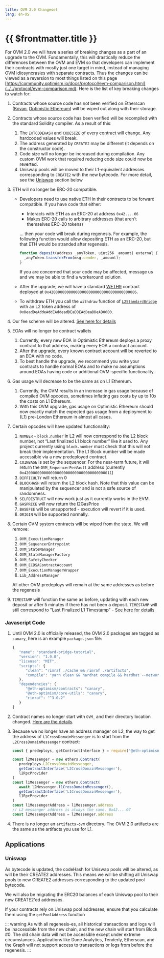 ```yaml
---
title: OVM 2.0 Changeset
lang: en-US
---
```


# {{ $frontmatter.title }}

For OVM 2.0 we will have a series of breaking changes as a part of an upgrade to the OVM. Fundamentally, this will drastically reduce the differences between the OVM and EVM so that developers can implement their contracts with mostly just one target in mind, instead of managing OVM idiosyncrasies with separate contracts. Thus the changes can be viewed as a reversion to most things listed on this page [https://community.optimism.io/docs/protocol/evm-comparison.html](../../protocol/evm-comparison.md). Here is the list of key breaking changes to watch for:

1. Contracts whose source code has not been verified on Etherscan 
   ([Kovan](https://kovan-optimistic.etherscan.io/verifyContract),
   [Optimistic Ethereum](https://optimistic.etherscan.io/verifyContract))
   will be wiped out along with their storage.

1. Contracts whose source code has been verified will be recompiled 
   with the standard Solidity compiler. As a result of this:
   1. The `EXTCODEHASH` and `CODESIZE` of every contract will change.
      Any hardcoded values will break.
   1. The address generated by `CREATE2` may be different (it depends on
      the constructor code).
   1. Code size will no longer be increased during compilation. Any 
      custom OVM work that required reducing code size could now 
      be reverted.
   1. Uniswap pools will be moved to their L1-equivalent 
      addresses corresponding to `CREATE2` with the new bytecode. For more detail, see the [Uniswap](#uniswap) section below

1. ETH will no longer be ERC-20 compatible.
   - Developers need to use native ETH in their contracts to be forward compatible.
      If you have code that either:

      - Interacts with ETH as an ERC-20 at address `0x42....06`
      - Makes ERC-20 calls to arbitrary addresses (that aren't themselves ERC-20 tokens)

      ... then your code will break during regenesis. For example, the following function would allow depositing ETH as an ERC-20, but that ETH would be stranded after regenesis. 

      ```js
      function deposit(address _anyToken, uint256 _amount) external {
      	_anyToken.transferFrom(msg.sender, _amount);
      }
      ```  
     
      If you are concerned that your code may be affected, message us and we may be able to find a workaround solution.

   - After the upgrade, we will have a standard 
      [WETH9](https://blog.0xproject.com/canonical-weth-a9aa7d0279dd) 
      contract deployed at `0x4200000000000000000000000000000000000006`.
   - To withdraw ETH you call the `withdraw` function of
      [`L2StandardBridge`](../../protocol/protocol-2.0.md)
      with an L2 token address of
      `0xDeadDeAddeAddEAddeadDEaDDEAdDeaDDeAD0000`.

1. Our fee scheme will be altered. 
   [See here for details](new-fees.md)

1. EOAs will no longer be contract wallets
    1. Currently, every new EOA in Optimistic Ethereum deploys a proxy
       contract to that address, making every EOA a contract account.
    1. After the upgrade, every known contract account will be reverted 
       to an EOA with no code.
    1.  To best handle the upgrade, we recommend you write your contracts 
        to handle normal EOAs and to make no assumptions around EOAs
        having code or additional OVM-specific functionality.

1. Gas usage will decrease to be the same as on L1 Ethereum.
   1. Currently, the OVM results in an increase in gas usage because of compiled OVM opcodes, sometimes inflating gas costs by up to 10x the costs on L1 Ethereum.
   1. With this OVM upgrade, gas usage on Optimistic Ethereum should now exactly match the expected gas usage from a deployment to (L1) pre-London Ethereum in almost all cases.

1. Certain opcodes will have updated functionality:
    1. `NUMBER` - `block.number` in L2 will now correspond to the L2 
       block number, not “Last finalized L1 block number” like it used to. Any project currently using `block.number` must check that this will not break their implementation. The L1 Block number will be made accessible via a new predeployed contract.
    1. `COINBASE` is set by the sequencer. For the near-term future, 
       it will return the `OVM_SequencerFeeVault` address (currently `0x4200000000000000000000000000000000000011`)
    1. `DIFFICULTY` will return 0
    1. `BLOCKHASH` will return the L2 block hash. Note that this value 
       can be manipulated by the sequencer and is not a safe source of randomness.
    1. `SELFDESTRUCT` will now work just as it currently works in the EVM.
    1. `GASPRICE` will now return the l2GasPrice
    1. `BASEFEE` will be unsupported - execution will revert if it is 
       used.
    1. `ORIGIN` will be supported normally.
1. Certain OVM system contracts will be wiped from the state. We will remove:
    1.  `OVM_ExecutionManager`
    1.  `OVM_SequencerEntrypoint`
    1. `OVM_StateManager`
    1. `OVM_StateManagerFactory`
    1. `OVM_SafetyChecker`
    1. `OVM_ECDSAContractAccount`
    1. `OVM_ExecutionManagerWrapper`
    1. `Lib_AddressManager`
    
    All other OVM predeploys will remain at the same addresses as before the regenesis
1. `TIMESTAMP` will function the same as before, updating with each new deposit or after 5 minutes if there has not been a deposit. `TIMESTAMP` will still correspond to "Last Finalized L1 Timestamp" - [See here for details](block-time.md)


### Javascript Code

1. Until OVM 2.0 is officially released, the OVM 2.0 packages are tagged as `canary`,
   here is an example `package.json` file:

   ```javascript
   {
      "name": "standard-bridge-tutorial",
      "version": "1.0.0",
      "license": "MIT",
      "scripts": {
         "clean": "rimraf ./cache && rimraf ./artifacts",
         "compile": "yarn clean && hardhat compile && hardhat --network optimism compile"
      },
      "dependencies": {
         "@eth-optimism/contracts": "canary",
         "@eth-optimism/core-utils": "canary",
         "rimraf": "^3.0.2"
      }
   }
   ```

1. Contract names no longer start with `OVM_` and their directory location changed.
   [Here are the details](contracts-2.0.md).

1. Because we no longer have an address manager on L2, the way to get the address of
   `L1CrossDomainMessenger` is to start from the `L2CrossDomainMessenger` contract:

   ```javascript
   const { predeploys, getContractInterface } = require('@eth-optimism/contracts')   
   
   const l2Messenger = new ethers.Contract(
      predeploys.L2CrossDomainMessenger,
      getContractInterface('L2CrossDomainMessenger'),
      l2RpcProvider
   )
   const l1Messenger = new ethers.Contract(
      await l2Messenger.l1CrossDomainMessenger(),
      getContractInterface('L1CrossDomainMessenger'),
      l1RpcProvider
   )
   const l1MessengerAddress = l1Messenger.address
   // L2 messenger address is always the same, 0x42....07
   const l2MessengerAddress = l2Messenger.address
   ```

1. There is no longer an `artifacts-ovm` directory. The OVM 2.0 artifacts are the
   same as the artifacts you use for L1.   

## Applications

### Uniswap    

As bytecode is updated, the codeHash for Uniswap pools will be altered, 
as will be their CREATE2 addresses. This means we will be shifting 
all Uniswap pools to new CREATE2 addresses corresponding to the 
updated pool bytecode.

We will also be migrating the ERC20 balances of each Uniswap pool to 
their new CREATE2'ed addresses.

If your contracts rely on Uniswap pool addresses, ensure that 
you calculate them using the `getPoolAddress` function


::: warning
As with all regenesis-es, all historical transactions and logs will be inaccessible from the new chain, and the new chain will start from Block #0. The old chain data will not be accessible except under extreme circumstances. Applications like Dune Analytics, Tenderly, Etherscan, and the Graph will not support access to transactions or logs from before the regenesis.
:::
